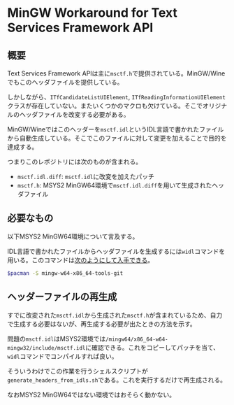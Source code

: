 # MinGW Workaround for Text Services Framework API

## 概要

Text Services Framework APIは主に`msctf.h`で提供されている。MinGW/Wineでもこのヘッダファイルを提供している。

しかしながら、`ITfCandidateListUIElement`, `ITfReadingInformationUIElement` クラスが存在していない。またいくつかのマクロも欠けている。そこでオリジナルのヘッダファイルを改変する必要がある。

MinGW/Wineではこのヘッダーを`msctf.idl`というIDL言語で書かれたファイルから自動生成している。そこでこのファイルに対して変更を加えることで目的を達成する。

つまりこのレポジトリには次のものが含まれる。

- `msctf.idl.diff`: `msctf.idl`に改変を加えたパッチ
- `msctf.h`: MSYS2 MinGW64環境で`msctf.idl.diff`を用いて生成されたヘッダファイル

## 必要なもの

以下MSYS2 MinGW64環境について言及する。

IDL言語で書かれたファイルからヘッダファイルを生成するには`widl`コマンドを用いる。このコマンドは[次のようにして入手できる](https://packages.msys2.org/package/mingw-w64-x86_64-tools)。

```sh
$pacman -S mingw-w64-x86_64-tools-git
```

## ヘッダーファイルの再生成

すでに改変された`msctf.idl`から生成された`msctf.h`が含まれているため、自力で生成する必要はないが、再生成する必要が出たときの方法を示す。

問題の`msctf.idl`はMSYS2環境では`/mingw64/x86_64-w64-mingw32/include/msctf.idl`に確認できる。これをコピーしてパッチを当て、`widl`コマンドでコンパイルすれば良い。

そういうわけでこの作業を行うシェルスクリプトが`generate_headers_from_idls.sh`である。これを実行するだけで再生成される。

なおMSYS2 MinGW64ではない環境ではおそらく動かない。
